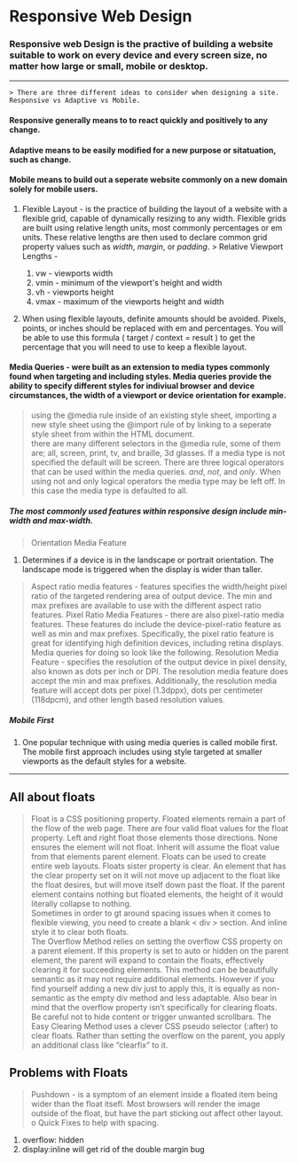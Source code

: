 # Responsive Web Design

  ###  Responsive web Design is the practive of building a website suitable to work on every device and every screen size, no matter how large or small, mobile or desktop. 
  ***

    > There are three different ideas to consider when designing a site.  Responsive vs Adaptive vs Mobile.  

  #### Responsive generally means to to react quickly and positively to any change. 
  #### Adaptive means to be easily modified for a new purpose or sitatuation, such as change. 
  #### Mobile means to build out a seperate website commonly on a new domain solely for mobile users. 

  1. Flexible Layout - is the practice of building the layout of a website with a flexible grid, capable of dynamically resizing to any width.  Flexible grids are built using relative length units, most commonly percentages or em units.  These relative lengths are then used to declare common grid property values such as *width*, *margin*, or *padding*. 
    > Relative Viewport Lengths - 
      1. vw - viewports width
      1. vmin - minimum of the viewport's height and width
      1. vh - viewports height
      1. vmax - maximum of the viewports height and width

1. When using flexible layouts, definite amounts should be avoided.  Pixels, points, or inches should be replaced with em and percentages. You will be able to use this formula ( target / context = result ) to get the percentage that you will need to use to keep a flexible layout.

#### Media Queries - were built as an extension to media types commonly found when targeting and including styles.  Media queries provide the ability to specify different styles for indiviual browser and device circumstances, the width of a viewport or device orientation for example. 
  > using the @media rule inside of an existing style sheet, importing a new style sheet using the @import rule of by linking to a seperate style sheet from within the HTML document.  
  > there are many different selectors in the @media rule, some of them are; all, screen, print, tv, and braille, 3d glasses.  If a media type is not specified the default will be screen. 
  >There are three logical operators that can be used within the media queries.  *and*, *not*, and *only*. 
  > When using not and only logical operators the media type may be left off.  In this case the media type is defaulted to all. 

##### The most commonly used features within responsive design include min-width and max-width. 
  > Orientation Media Feature
  1. Determines if a device is in the landscape or portrait orientation.  The landscape mode is triggered when the display is wider than taller. 
  > Aspect ratio media features - features specifies the width/height pixel ratio of the targeted rendering area of output device.  The min and max prefixes are available to use with the different aspect ratio features. 
  > Pixel Ratio Media Features -  there are also pixel-ratio media features. These features do include the device-pixel-ratio feature as well as min and max prefixes. Specifically, the pixel ratio feature is great for identifying high definition devices, including retina displays. Media queries for doing so look like the following.
  > Resolution Media Feature - specifies the resolution of the output device in pixel density, also known as dots per inch or DPI. The resolution media feature does accept the min and max prefixes. Additionally, the resolution media feature will accept dots per pixel (1.3dppx), dots per centimeter (118dpcm), and other length based resolution values.

##### Mobile First
  1. One popular technique with using media queries is called mobile first.  The mobile first approach includes using style targeted at smaller viewports as the default styles for a website. 

***

## All about floats 
  > Float is a CSS positioning property. Floated elements remain a part of the flow of the web page. 
  > There are four valid float values for the float property.  Left and right float those elements those directions. None ensures the element will not float.  Inherit will assume the float value from that elements parent element. 
  > Floats can be used to create entire web layouts. 
  > Floats sister property is clear.  An element that has the clear property set on it will not move up adjacent to the float like the float desires, but will move itself down past the float. 
  > If the parent element contains nothing but floated elements, the height of it would literally collapse to nothing.  
  > Sometimes in order to gt around spacing issues when it comes to flexible viewing, you need to create a blank < div > section.  And inline style it to clear both floats.  
  > The Overflow Method relies on setting the overflow CSS property on a parent element. If this property is set to auto or hidden on the parent element, the parent will expand to contain the floats, effectively clearing it for succeeding elements. This method can be beautifully semantic as it may not require additional elements. However if you find yourself adding a new div just to apply this, it is equally as non-semantic as the empty div method and less adaptable. Also bear in mind that the overflow property isn’t specifically for clearing floats. Be careful not to hide content or trigger unwanted scrollbars.
  >The Easy Clearing Method uses a clever CSS pseudo selector (:after) to clear floats. Rather than setting the overflow on the parent, you apply an additional class like “clearfix” to it.
## Problems with Floats
  > Pushdown - is a symptom of an element inside a floated item being wider than the float itsefl.  Most browsers will render the image outside of the float, but have the part sticking out affect other layout. o
  > Quick Fixes to help with spacing. 
  1. overflow: hidden
  1. display:inline will get rid of the double margin bug
  

